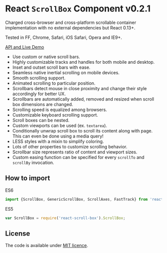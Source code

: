 # React `ScrollBox` Component v0.2.1

Charged cross-browser and cross-platform scrollable container implementation with no external dependencies but React 0.13+.

Tested in FF, Chrome, Safari, iOS Safari, Opera and IE9+.

[API and Live Demo](http://smikhalevski.github.io/react-scroll-box/)

- Use custom or native scroll bars.
- Highly customizable tracks and handles for both mobile and desktop.
- Inset and outset scroll bars with ease.
- Seamless native inertial scrolling on mobile devices.
- Smooth scrolling support.
- Animated scrolling to particular position.
- Scrollbars detect mouse in close proximity and change their style accordingly for better UX.
- Scrollbars are automatically added, removed and resized when scroll box dimensions are changed.
- Scrolling speed is equalized among browsers.
- Customizable keyboard scrolling support.
- Scroll boxes can be nested.
- Custom viewports can be used (ex. `textarea`).
- Conditionally unwrap scroll box to scroll its content along with page. This can even be done using a media query!
- LESS styles with a mixin to simplify coloring.
- Lots of other properties to customize scrolling behavior.
- Scrollbar size represents ratio of content and viewport sizes.
- Custom easing function can be specified for every `scrollTo` and `scrollBy` invocation.

## How to import

ES6
```javascript
import {ScrollBox, GenericScrollBox, ScrollAxes, FastTrack} from 'react-scroll-box';
```

ES5
```javascript
var ScrollBox = require('react-scroll-box').ScrollBox;
```

## License

The code is available under [MIT licence](LICENSE.txt).
